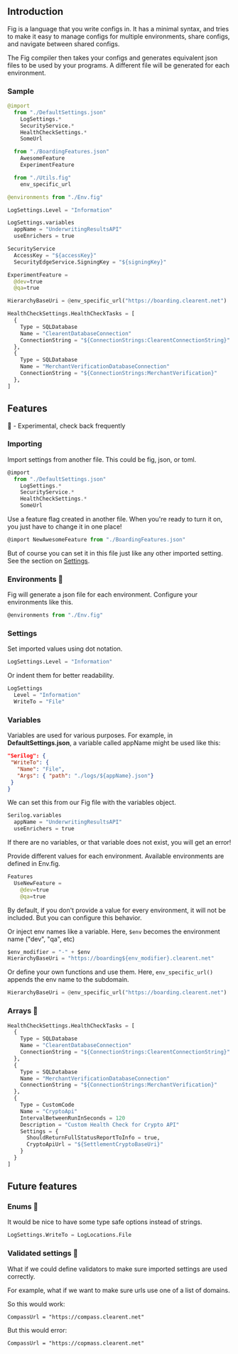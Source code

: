 ﻿## Introduction

Fig is a language that you write configs in. It has a minimal syntax, and tries to make it easy to manage configs for multiple environments, share configs, and navigate between shared configs.

The Fig compiler then takes your configs and generates equivalent json files to be used by your programs. A different file will be generated for each environment.

### Sample

```python
@import
  from "./DefaultSettings.json"
    LogSettings.*
    SecurityService.*
    HealthCheckSettings.*
    SomeUrl

  from "./BoardingFeatures.json"
    AwesomeFeature
    ExperimentFeature

  from "./Utils.fig"
    env_specific_url

@environments from "./Env.fig"

LogSettings.Level = "Information"

LogSettings.variables
  appName = "UnderwritingResultsAPI"
  useEnrichers = true

SecurityService
  AccessKey = "${accessKey}"
  SecurityEdgeService.SigningKey = "${signingKey}"

ExperimentFeature =
  @dev=true
  @qa=true

HierarchyBaseUri = @env_specific_url("https://boarding.clearent.net")

HealthCheckSettings.HealthCheckTasks = [
  {
    Type = SQLDatabase
    Name = "ClearentDatabaseConnection"
    ConnectionString = "${ConnectionStrings:ClearentConnectionString}"
  },
  {
    Type = SQLDatabase
    Name = "MerchantVerificationDatabaseConnection"
    ConnectionString = "${ConnectionStrings:MerchantVerification}"
  },
]
```

## Features

🧪 - Experimental, check back frequently

### Importing

Import settings from another file. This could be fig, json, or toml.

```js
@import
  from "./DefaultSettings.json"
    LogSettings.*
    SecurityService.*
    HealthCheckSettings.*
    SomeUrl
```

Use a feature flag created in another file. When you're ready to turn it on, you just have to change it in one place!

```js
@import NewAwesomeFeature from "./BoardingFeatures.json"
```

But of course you can set it in this file just like any other imported setting. See the section on [Settings](#settings).

### Environments 🧪

Fig will generate a json file for each environment. Configure your environments like this.

```js
@environments from "./Env.fig"
```

### Settings

Set imported values using dot notation.

```python
LogSettings.Level = "Information"
```

Or indent them for better readability.

```python
LogSettings
  Level = "Information"
  WriteTo = "File"
```

### Variables

Variables are used for various purposes.
For example, in **DefaultSettings.json**, a variable called appName might be used like this:

```json
"Serilog": {
 "WriteTo": {
   "Name": "File",
   "Args": { "path": "./logs/${appName}.json"}
 }
}
```

We can set this from our Fig file with the variables object.

```python
Serilog.variables
  appName = "UnderwritingResultsAPI"
  useEnrichers = true
```

If there are no variables, or that variable does not exist, you will get an error!

Provide different values for each environment. Available environments are defined in Env.fig.

```python
Features
  UseNewFeature =
    @dev=true
    @qa=true
```

By default, if you don't provide a value for every environment, it will not be included. But you can configure this behavior.

Or inject env names like a variable. Here, `$env` becomes the environment name ("dev", "qa", etc)

```python
$env_modifier = "-" + $env
HierarchyBaseUri = "https://boarding${env_modifier}.clearent.net"
```

Or define your own functions and use them. Here, `env_specific_url()` appends the env name to the subdomain.

```python
HierarchyBaseUri = @env_specific_url("https://boarding.clearent.net")

```

### Arrays 🧪

```python
HealthCheckSettings.HealthCheckTasks = [
  {
    Type = SQLDatabase
    Name = "ClearentDatabaseConnection"
    ConnectionString = "${ConnectionStrings:ClearentConnectionString}"
  },
  {
    Type = SQLDatabase
    Name = "MerchantVerificationDatabaseConnection"
    ConnectionString = "${ConnectionStrings:MerchantVerification}"
  },
  {
    Type = CustomCode
    Name = "CryptoApi"
    IntervalBetweenRunInSeconds = 120
    Description = "Custom Health Check for Crypto API"
    Settings = {
      ShouldReturnFullStatusReportToInfo = true,
      CryptoApiUrl = "${SettlementCryptoBaseUri}"
    }
  }
]
```

## Future features

### Enums 🧪

It would be nice to have some type safe options instead of strings.

```python
LogSettings.WriteTo = LogLocations.File
```

### Validated settings 🧪

What if we could define validators to make sure imported settings are used correctly.

For example, what if we want to make sure urls use one of a list of domains.

So this would work:

```
CompassUrl = "https://compass.clearent.net"
```

But this would error:

```
CompassUrl = "https://copmass.clearent.net"
```
